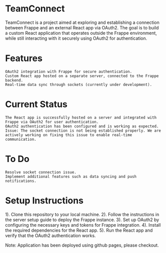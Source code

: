 # TeamConnect

TeamConnect is a project aimed at exploring and establishing a connection between Frappe and an external React app via OAuth2. The goal is to build a custom React application that operates outside the Frappe environment, while still interacting with it securely using OAuth2 for authentication.

# Features

    OAuth2 integration with Frappe for secure authentication.
    Custom React app hosted on a separate server, connected to the Frappe backend.
    Real-time data sync through sockets (currently under development).

# Current Status

    The React app is successfully hosted on a server and integrated with Frappe via OAuth2 for user authentication.
    OAuth2 authentication has been configured and is working as expected.
    Issue: The socket connection is not being established properly. We are actively working on fixing this issue to enable real-time communication.

# To Do

    Resolve socket connection issue.
    Implement additional features such as data syncing and push notifications.

# Setup Instructions

1). Clone this repository to your local machine.
2). Follow the instructions in the server setup guide to deploy the Frappe instance.
3). Set up OAuth2 by configuring the necessary keys and tokens for Frappe integration.
4). Install the required dependencies for the React app.
5). Run the React app and verify that the OAuth2 authentication works.


Note: Application has been deployed using github pages, please checkout.
